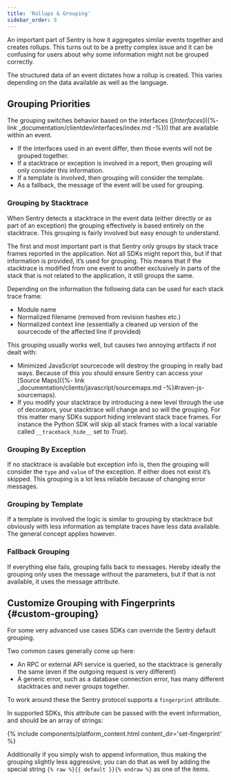 ```yaml
---
title: 'Rollups & Grouping'
sidebar_order: 9
---
```


An important part of Sentry is how it aggregates similar events together and creates rollups. This turns out to be a pretty complex issue and it can be confusing for users about why some information might not be grouped correctly.

The structured data of an event dictates how a rollup is created. This varies depending on the data available as well as the language.

## Grouping Priorities

The grouping switches behavior based on the interfaces ([_Interfaces_]({%- link _documentation/clientdev/interfaces/index.md -%})) that are available within an event.

-   If the interfaces used in an event differ, then those events will not be grouped together.
-   If a stacktrace or exception is involved in a report, then grouping will only consider this information.
-   If a template is involved, then grouping will consider the template.
-   As a fallback, the message of the event will be used for grouping.

### Grouping by Stacktrace

When Sentry detects a stacktrace in the event data (either directly or as part of an exception) the grouping effectively is based entirely on the stacktrace. This grouping is fairly involved but easy enough to understand.

The first and most important part is that Sentry only groups by stack trace frames reported in the application. Not all SDKs might report this, but if that information is provided, it’s used for grouping. This means that if the stacktrace is modified from one event to another exclusively in parts of the stack that is not related to the application, it still groups the same.

Depending on the information the following data can be used for each stack trace frame:

-   Module name
-   Normalized filename (removed from revision hashes etc.)
-   Normalized context line (essentially a cleaned up version of the sourcecode of the affected line if provided)

This grouping usually works well, but causes two annoying artifacts if not dealt with:

-   Minimized JavaScript sourcecode will destroy the grouping in really bad ways. Because of this you should ensure Sentry can access your [Source Maps]({%- link _documentation/clients/javascript/sourcemaps.md -%}#raven-js-sourcemaps).
-   If you modify your stacktrace by introducing a new level through the use of decorators, your stacktrace will change and so will the grouping. For this matter many SDKs support hiding irrelevant stack trace frames. For instance the Python SDK will skip all stack frames with a local variable called `__traceback_hide__` set to _True_).

### Grouping By Exception

If no stacktrace is available but exception info is, then the grouping will consider the `type` and `value` of the exception. If either does not exist it’s skipped. This grouping is a lot less reliable because of changing error messages.

### Grouping by Template

If a template is involved the logic is similar to grouping by stacktrace but obviously with less information as template traces have less data available. The general concept applies however.

### Fallback Grouping

If everything else fails, grouping falls back to messages. Hereby ideally the grouping only uses the message without the parameters, but if that is not available, it uses the message attribute.

## Customize Grouping with Fingerprints {#custom-grouping}

For some very advanced use cases SDKs can override the Sentry default grouping.

Two common cases generally come up here:

-   An RPC or external API service is queried, so the stacktrace is generally the same (even if the outgoing request is very different)
-   A generic error, such as a database connection error, has many different stacktraces and never groups together.

To work around these the Sentry protocol supports a `fingerprint` attribute.

In supported SDKs, this attribute can be passed with the event information, and should be an array of strings:

{% include components/platform_content.html content_dir='set-fingerprint' %}

Additionally if you simply wish to append information, thus making the grouping slightly less aggressive, you can do that as well by adding the special string `{% raw %}{{ default }}{% endraw %}` as one of the items.
